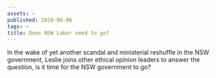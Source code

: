 ```yaml
---
assets: ~
published: 2010-06-06
tags: ~
title: Does NSW Labor need to go?
---
```

In the wake of yet another scandal and ministerial reshuffle in the NSW
government, Leslie joins other ethical opinion leaders to answer the
question, is it time for the NSW government to go?